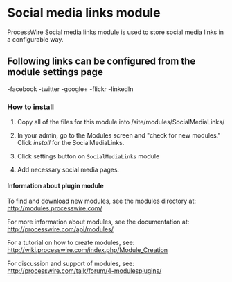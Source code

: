 # Social media links module

ProcessWire Social media links module is used to store social media links in a configurable way.

## Following links can be configured from the module settings page

-facebook
-twitter
-google+
-flickr
-linkedIn

### How to install

1. Copy all of the files for this module into /site/modules/SocialMediaLinks/

2. In your admin, go to the Modules screen and "check for new modules." Click *install*
   for the SocialMediaLinks.

3. Click settings button on `SocialMediaLinks` module 

4. Add necessary social media pages.

#### Information about plugin module

To find and download new modules, see the modules directory at:
http://modules.processwire.com/ 

For more information about modules, see the documentation at:
http://processwire.com/api/modules/

For a tutorial on how to create modules, see:
http://wiki.processwire.com/index.php/Module_Creation

For discussion and support of modules, see:
http://processwire.com/talk/forum/4-modulesplugins/
 
